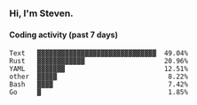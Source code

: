 ### Hi, I'm Steven.

#### Coding activity (past 7 days)
```
Text   ▓▓▓▓▓▓▓▓▓▓▓▓▓▓▓▓▓▓▓▓▓▓▓▓▓▓▓▓▓▓  49.04%
Rust   ▓▓▓▓▓▓▓▓▓▓▓▓                    20.96%
YAML   ▓▓▓▓▓▓▓                         12.51%
other  ▓▓▓▓▓                            8.22%
Bash   ▓▓▓▓                             7.42%
Go     ▓                                1.85%
```
